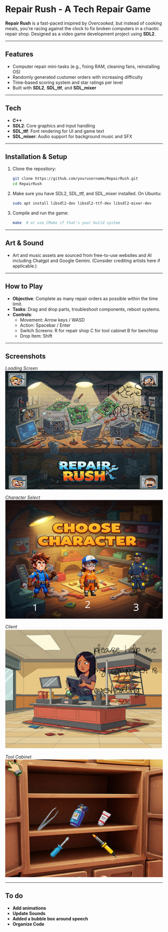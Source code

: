 # Repair Rush - A Tech Repair  Game

**Repair Rush** is a fast-paced inspired by *Overcooked*, but instead of cooking meals, you're racing against the clock to fix broken computers in a chaotic repair shop. Designed as a video game development project using **SDL2**.

---

## Features

- Computer repair mini-tasks (e.g., fixing RAM, cleaning fans, reinstalling OS)
- Randomly generated customer orders with increasing difficulty
- Time-based scoring system and star ratings per level
- Built with **SDL2**, **SDL_ttf**, and **SDL_mixer**

---

## Tech 

- **C++**
- **SDL2**: Core graphics and input handling
- **SDL_ttf**: Font rendering for UI and game text
- **SDL_mixer**: Audio support for background music and SFX

---

## Installation & Setup

1. Clone the repository:
   ```bash
   git clone https://github.com/yourusername/RepairRush.git
   cd RepairRush
   ```

2. Make sure you have SDL2, SDL_ttf, and SDL_mixer installed. On Ubuntu:
   ```bash
   sudo apt install libsdl2-dev libsdl2-ttf-dev libsdl2-mixer-dev
   ```

3. Compile and run the game:
   ```bash
   make  # or use CMake if that's your build system
   ```

---

## Art & Sound

- Art and music assets are sourced from free-to-use websites and AI including Chatgpt and Google Gemini. (Consider crediting artists here if applicable.)

---

## How to Play

- **Objective**: Complete as many repair orders as possible within the time limit.
- **Tasks**: Drag and drop parts, troubleshoot components, reboot systems.
- **Controls**:  
  - Movement: Arrow keys / WASD  
  - Action: Spacebar / Enter
  - Switch Screens: R for repair shop C for tool cabinet B for benchtop  
  - Drop Item: Shift

---

## Screenshots

*Loading Screen*  
![Gameplay Screenshot](Screen_Shots/Repair_Rush_Loading_Screen.png)

*Character Select*  
![Gameplay Screenshot](Screen_Shots/Repair_Rush_Select_Screen.png)

*Client*  
![Gameplay Screenshot](Screen_Shots/Repair_Rush_Client_Screen.png)

*Tool Cabinet*  
![Gameplay Screenshot](Screen_Shots/Repair_Rush_Cabinet_Screen.png)

---

## To do
- **Add animations**
- **Update Sounds**
- **Added a bubble box around speech**
-  **Organize Code**

